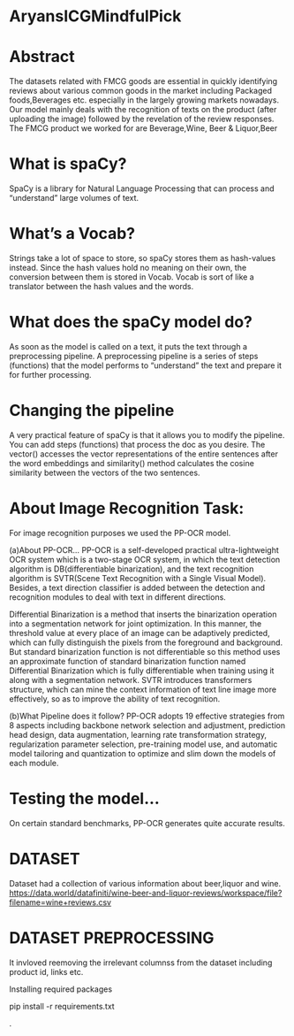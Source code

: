 # AryansICGMindfulPick


# Abstract
The datasets related with FMCG goods are essential in quickly identifying reviews about various common goods in the market including Packaged foods,Beverages etc. especially in the largely growing markets nowadays. Our model mainly deals with the recognition of texts on the product (after uploading the image) followed by the revelation of the review responses. The FMCG product we worked for are  Beverage,Wine, Beer & Liquor,Beer
# What is spaCy?

SpaCy is a library for Natural Language Processing that can process and “understand” large volumes of text.
# What’s a Vocab?

Strings take a lot of space to store, so spaCy stores them as hash-values instead. Since the hash values hold no meaning on their own, the conversion between them is stored in Vocab.
Vocab is sort of like a translator between the hash values and the words.
# What does the spaCy model do?

As soon as the model is called on a text, it puts the text through a preprocessing pipeline. A preprocessing pipeline is a series of steps (functions) that the model performs to “understand” the text and prepare it for further processing.
 


# Changing the pipeline
A very practical feature of spaCy is that it allows you to modify the pipeline. You can add steps (functions) that process the doc as you desire.
The vector() accesses the vector representations of the entire sentences after the word embeddings and similarity() method calculates the cosine similarity between the vectors of the two sentences.




# About Image Recognition Task:
For image recognition purposes we used the PP-OCR model.

(a)About PP-OCR…
PP-OCR is a self-developed practical ultra-lightweight OCR system which is a two-stage OCR system, in which the text detection algorithm is DB(differentiable binarization), and the text recognition algorithm is SVTR(Scene Text Recognition with a Single Visual Model). Besides, a text direction classifier is added between the detection and recognition modules to deal with text in different directions.
 
Differential Binarization is a method that inserts the binarization operation into a segmentation network for joint optimization. In this manner, the threshold value at every place of an image can be adaptively predicted, which can fully distinguish the pixels from the foreground and background.
But standard binarization function is not differentiable so this method uses an approximate function of standard binarization function named Differential Binarization which is fully differentiable when training using it along with a segmentation network.
SVTR introduces transformers structure, which can mine the context information of text line image more effectively, so as to improve the ability of text recognition.

(b)What Pipeline does it follow?
PP-OCR adopts 19 effective strategies from 8 aspects including backbone network selection and adjustment, prediction head design, data augmentation, learning rate transformation strategy, regularization parameter selection, pre-training model use, and automatic model tailoring and quantization to optimize and slim down the models of each module.
 

# Testing the model…
On certain standard benchmarks, PP-OCR generates quite accurate results.

# DATASET
Dataset had a collection of various information about beer,liquor and wine.
https://data.world/datafiniti/wine-beer-and-liquor-reviews/workspace/file?filename=wine+reviews.csv
# DATASET PREPROCESSING
It invloved reemoving the irrelevant columnss from the dataset including product id, links etc.

Installing required packages 

pip install -r requirements.txt



.
